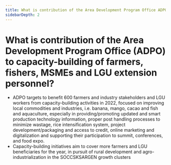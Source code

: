 ```yaml
---
title: What is contribution of the Area Development Program Office ADPO to capacitybuilding of farmers fishers MSMEs and LGU extension personnel?
sidebarDepth: 2
---
```


# What is contribution of the Area Development Program Office (ADPO) to capacity-building of farmers, fishers, MSMEs and LGU extension personnel?


 - ADPO targets to benefit 600 farmers and industry stakeholders and LGU workers from capacity-building activities in 2022, focused on improving local commodities and industries, i.e. banana, mango, cacao and fish and aquaculture, especially in providing/promoting updated and smart production technology information, proper post handling processes to minimize wastage, rice intensification system, project development/packaging and access to credit, online marketing and digitalization and supporting their participation to summit, conferences, and food expo.
 - Capacity-building initiatives aim to cover more farmers and LGU beneficiaries for the year, in pursuit of rural development and agro-industrialization in the SOCCSKSARGEN growth clusters
